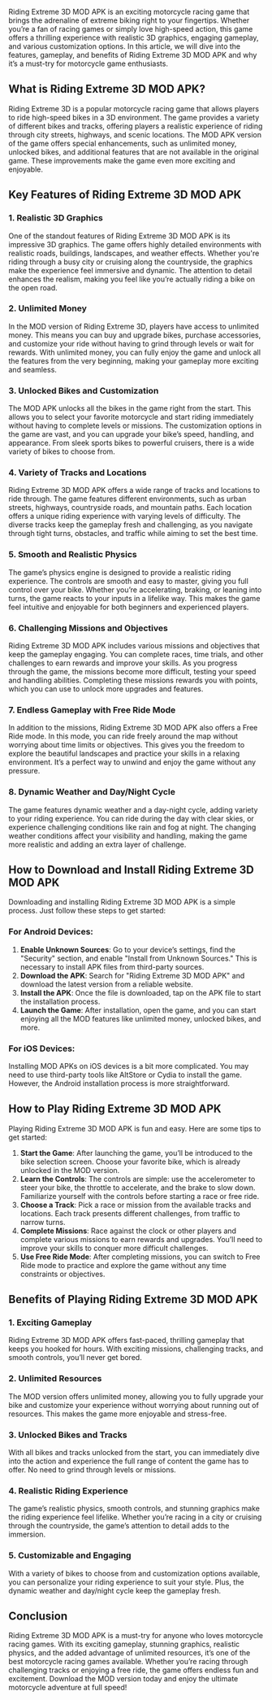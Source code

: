 
Riding Extreme 3D MOD APK is an exciting motorcycle racing game that brings the adrenaline of extreme biking right to your fingertips. Whether you’re a fan of racing games or simply love high-speed action, this game offers a thrilling experience with realistic 3D graphics, engaging gameplay, and various customization options. In this article, we will dive into the features, gameplay, and benefits of Riding Extreme 3D MOD APK and why it’s a must-try for motorcycle game enthusiasts.

## What is Riding Extreme 3D MOD APK?

Riding Extreme 3D is a popular motorcycle racing game that allows players to ride high-speed bikes in a 3D environment. The game provides a variety of different bikes and tracks, offering players a realistic experience of riding through city streets, highways, and scenic locations. The MOD APK version of the game offers special enhancements, such as unlimited money, unlocked bikes, and additional features that are not available in the original game. These improvements make the game even more exciting and enjoyable.

## Key Features of Riding Extreme 3D MOD APK

### 1. **Realistic 3D Graphics**

One of the standout features of Riding Extreme 3D MOD APK is its impressive 3D graphics. The game offers highly detailed environments with realistic roads, buildings, landscapes, and weather effects. Whether you're riding through a busy city or cruising along the countryside, the graphics make the experience feel immersive and dynamic. The attention to detail enhances the realism, making you feel like you’re actually riding a bike on the open road.

### 2. **Unlimited Money**

In the MOD version of Riding Extreme 3D, players have access to unlimited money. This means you can buy and upgrade bikes, purchase accessories, and customize your ride without having to grind through levels or wait for rewards. With unlimited money, you can fully enjoy the game and unlock all the features from the very beginning, making your gameplay more exciting and seamless.

### 3. **Unlocked Bikes and Customization**

The MOD APK unlocks all the bikes in the game right from the start. This allows you to select your favorite motorcycle and start riding immediately without having to complete levels or missions. The customization options in the game are vast, and you can upgrade your bike’s speed, handling, and appearance. From sleek sports bikes to powerful cruisers, there is a wide variety of bikes to choose from.

### 4. **Variety of Tracks and Locations**

Riding Extreme 3D MOD APK offers a wide range of tracks and locations to ride through. The game features different environments, such as urban streets, highways, countryside roads, and mountain paths. Each location offers a unique riding experience with varying levels of difficulty. The diverse tracks keep the gameplay fresh and challenging, as you navigate through tight turns, obstacles, and traffic while aiming to set the best time.

### 5. **Smooth and Realistic Physics**

The game’s physics engine is designed to provide a realistic riding experience. The controls are smooth and easy to master, giving you full control over your bike. Whether you’re accelerating, braking, or leaning into turns, the game reacts to your inputs in a lifelike way. This makes the game feel intuitive and enjoyable for both beginners and experienced players.

### 6. **Challenging Missions and Objectives**

Riding Extreme 3D MOD APK includes various missions and objectives that keep the gameplay engaging. You can complete races, time trials, and other challenges to earn rewards and improve your skills. As you progress through the game, the missions become more difficult, testing your speed and handling abilities. Completing these missions rewards you with points, which you can use to unlock more upgrades and features.

### 7. **Endless Gameplay with Free Ride Mode**

In addition to the missions, Riding Extreme 3D MOD APK also offers a Free Ride mode. In this mode, you can ride freely around the map without worrying about time limits or objectives. This gives you the freedom to explore the beautiful landscapes and practice your skills in a relaxing environment. It’s a perfect way to unwind and enjoy the game without any pressure.

### 8. **Dynamic Weather and Day/Night Cycle**

The game features dynamic weather and a day-night cycle, adding variety to your riding experience. You can ride during the day with clear skies, or experience challenging conditions like rain and fog at night. The changing weather conditions affect your visibility and handling, making the game more realistic and adding an extra layer of challenge.

## How to Download and Install Riding Extreme 3D MOD APK

Downloading and installing Riding Extreme 3D MOD APK is a simple process. Just follow these steps to get started:

### For Android Devices:

1. **Enable Unknown Sources**: Go to your device’s settings, find the "Security" section, and enable "Install from Unknown Sources." This is necessary to install APK files from third-party sources.
2. **Download the APK**: Search for "Riding Extreme 3D MOD APK" and download the latest version from a reliable website.
3. **Install the APK**: Once the file is downloaded, tap on the APK file to start the installation process.
4. **Launch the Game**: After installation, open the game, and you can start enjoying all the MOD features like unlimited money, unlocked bikes, and more.

### For iOS Devices:
Installing MOD APKs on iOS devices is a bit more complicated. You may need to use third-party tools like AltStore or Cydia to install the game. However, the Android installation process is more straightforward.

## How to Play Riding Extreme 3D MOD APK

Playing Riding Extreme 3D MOD APK is fun and easy. Here are some tips to get started:

1. **Start the Game**: After launching the game, you’ll be introduced to the bike selection screen. Choose your favorite bike, which is already unlocked in the MOD version.
2. **Learn the Controls**: The controls are simple: use the accelerometer to steer your bike, the throttle to accelerate, and the brake to slow down. Familiarize yourself with the controls before starting a race or free ride.
3. **Choose a Track**: Pick a race or mission from the available tracks and locations. Each track presents different challenges, from traffic to narrow turns.
4. **Complete Missions**: Race against the clock or other players and complete various missions to earn rewards and upgrades. You’ll need to improve your skills to conquer more difficult challenges.
5. **Use Free Ride Mode**: After completing missions, you can switch to Free Ride mode to practice and explore the game without any time constraints or objectives.

## Benefits of Playing Riding Extreme 3D MOD APK

### 1. **Exciting Gameplay**

Riding Extreme 3D MOD APK offers fast-paced, thrilling gameplay that keeps you hooked for hours. With exciting missions, challenging tracks, and smooth controls, you’ll never get bored.

### 2. **Unlimited Resources**

The MOD version offers unlimited money, allowing you to fully upgrade your bike and customize your experience without worrying about running out of resources. This makes the game more enjoyable and stress-free.

### 3. **Unlocked Bikes and Tracks**

With all bikes and tracks unlocked from the start, you can immediately dive into the action and experience the full range of content the game has to offer. No need to grind through levels or missions.

### 4. **Realistic Riding Experience**

The game’s realistic physics, smooth controls, and stunning graphics make the riding experience feel lifelike. Whether you’re racing in a city or cruising through the countryside, the game’s attention to detail adds to the immersion.

### 5. **Customizable and Engaging**

With a variety of bikes to choose from and customization options available, you can personalize your riding experience to suit your style. Plus, the dynamic weather and day/night cycle keep the gameplay fresh.

## Conclusion

Riding Extreme 3D MOD APK is a must-try for anyone who loves motorcycle racing games. With its exciting gameplay, stunning graphics, realistic physics, and the added advantage of unlimited resources, it’s one of the best motorcycle racing games available. Whether you’re racing through challenging tracks or enjoying a free ride, the game offers endless fun and excitement. Download the MOD version today and enjoy the ultimate motorcycle adventure at full speed!
